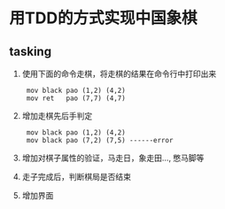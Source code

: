 # 用TDD的方式实现中国象棋

## tasking

1. 使用下面的命令走棋，将走棋的结果在命令行中打印出来 
	
		mov black pao (1,2) (4,2)
		mov ret   pao (7,7) (4,7)

2. 增加走棋先后手判定

		mov black pao (1,2) (4,2)
		mov black pao (7,2) (7,5) ------error	
		
3. 增加对棋子属性的验证，马走日，象走田..., 憋马脚等
4. 走子完成后，判断棋局是否结束
5. 增加界面


			
		